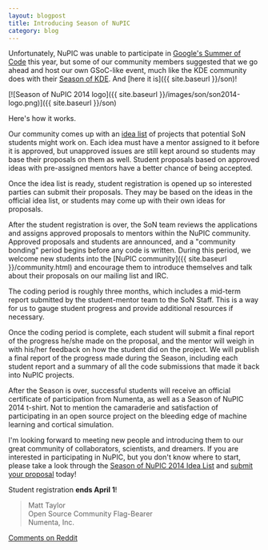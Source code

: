 ```yaml
---
layout: blogpost
title: Introducing Season of NuPIC
category: blog
---
```


Unfortunately, NuPIC was unable to participate in [Google's Summer of Code](https://www.google-melange.com/gsoc/homepage/google/gsoc2014) this year, but some of our community members suggested that we go ahead and host our own GSoC-like event, much like the KDE community does with their [Season of KDE](https://season.kde.org/). And [here it is]({{ site.baseurl }}/son)!

[![Season of NuPIC 2014 logo]({{ site.baseurl }}/images/son/son2014-logo.png)]({{ site.baseurl }}/son)

Here's how it works. 

Our community comes up with an [idea list](https://github.com/numenta/nupic/wiki/Season-of-NuPIC-2014-Idea-List) of projects that potential SoN students might work on. Each idea must have a mentor assigned to it before it is approved, but unapproved issues are still kept around so students may base their proposals on them as well. Student proposals based on approved ideas with pre-assigned mentors have a better chance of being accepted.

Once the idea list is ready, student registration is opened up so interested parties can submit their proposals. They may be based on the ideas in the official idea list, or students may come up with their own ideas for proposals.

After the student registration is over, the SoN team reviews the applications and assigns approved proposals to mentors within the NuPIC community. Approved proposals and students are announced, and a "community bonding" period begins before any code is written. During this period, we welcome new students into the [NuPIC community]({{ site.baseurl }}/community.html) and encourage them to introduce themselves and talk about their proposals on our mailing list and IRC. 

The coding period is roughly three months, which includes a mid-term report submitted by the student-mentor team to the SoN Staff. This is a way for us to gauge student progress and provide additional resources if necessary. 

Once the coding period is complete, each student will submit a final report of the progress he/she made on the proposal, and the mentor will weigh in with his/her feedback on how the student did on the project. We will publish a final report of the progress made during the Season, including each student report and a summary of all the code submissions that made it back into NuPIC projects.

After the Season is over, successful students will receive an official certificate of participation from Numenta, as well as a Season of NuPIC 2014 t-shirt. Not to mention the camaraderie and satisfaction of participating in an open source project on the bleeding edge of machine learning and cortical simulation.

I'm looking forward to meeting new people and introducing them to our great community of collaborators, scientists, and dreamers. If you are interested in participating in NuPIC, but you don't know where to start, please take a look through the [Season of NuPIC 2014 Idea List](https://github.com/numenta/nupic/wiki/Season-of-NuPIC-2014-Idea-List) and [submit your proposal](http://numenta.org/son/2014/register.html) today!

Student registration **ends April 1**!

> Matt Taylor <br/>
> Open Source Community Flag-Bearer <br/>
> Numenta, Inc.

[Comments on Reddit](http://www.reddit.com/r/MachineLearning/comments/209gpg/introducing_season_of_nupic/)